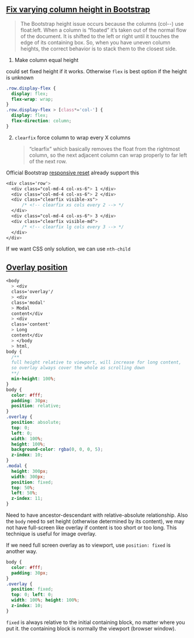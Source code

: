 ## [Fix varying column height in Bootstrap](https://medium.com/wdstack/varying-column-heights-in-bootstrap-4e8dd5338643)

> The Bootstrap height issue occurs because the columns (col-_-_) use float:left. When a column is “floated” it’s taken out of the normal flow of the document. It is shifted to the left or right until it touches the edge of its containing box. So, when you have uneven column heights, the correct behavior is to stack them to the closest side.

1. Make column equal height

could set fixed height if it works. Otherwise `flex` is best option if the height is unknown

```CSS
.row.display-flex {
  display: flex;
  flex-wrap: wrap;
}
.row.display-flex > [class*='col-'] {
  display: flex;
  flex-direction: column;
}
```

2. `clearfix` force column to wrap every X columns
   > “clearfix” which basically removes the float from the rightmost column, so the next adjacent column can wrap properly to far left of the next row.

Official Bootstrap [responsive reset](http://getbootstrap.com/css/#grid-responsive-resets) already support this

```css
<div class='row'>
  <div class="col-md-4 col-xs-6"> 1 </div>
  <div class="col-md-4 col-xs-6"> 2 </div>
  <div class="clearfix visible-xs">
      /* <!-- clearfix xs cols every 2 --> */
  </div>
  <div class="col-md-4 col-xs-6"> 3 </div>
  <div class="clearfix visible-md">
      /* <!-- clearfix lg cols every 3 --> */
  </div>
</div>
```

If we want CSS only solution, we can use `nth-child`

## [Overlay position](https://tympanus.net/codrops/2013/11/07/css-overlay-techniques/)

```css
<body
  > <div
  class='overlay'/
  > <div
  class='modal'
  > Modal
  content</div
  > <div
  class='content'
  > Long
  content</div
  > </body
  > html,
body {
  /**
  full height relative to viewport, will increase for long content,
  so overlay always cover the whole as scrolling down
  **/
  min-height: 100%;
}
body {
  color: #fff;
  padding: 30px;
  position: relative;
}
.overlay {
  position: absolute;
  top: 0;
  left: 0;
  width: 100%;
  height: 100%;
  background-color: rgba(0, 0, 0, 5);
  z-index: 10;
}
.modal {
  height: 300px;
  width: 300px;
  position: fixed;
  top: 50%;
  left: 50%;
  z-index: 11;
}
```

Need to have ancestor-descendant with relative-absolute relationship. Also the `body` need to set height (otherwise determined by its content), we may not have full-screen like overlay if content is too short or too long. This technique is useful for image overlay.

If we need full screen overlay as to viewport, use `position: fixed` is another way.

```CSS
body {
  color: #fff;
  padding: 30px;
}
.overlay {
  position: fixed;
  top: 0; left: 0;
  width: 100%; height: 100%;
  z-index: 10;
}
```

`fixed` is always relative to the initial containing block, no matter where you put it. the containing block is normally the viewport (browser window).
